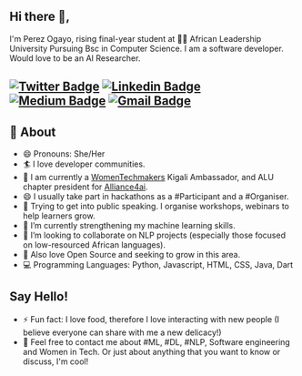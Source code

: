 
## Hi there 👋,           
I'm Perez Ogayo, rising final-year student at 👨‍💻 African Leadership University Pursuing Bsc in Computer Science.  I am a software developer. Would love to be an AI Researcher. 

[![Twitter Badge](https://img.shields.io/badge/-@a_ogayo-1ca0f1?style=flat-square&labelColor=1ca0f1&logo=twitter&logoColor=white&link=https://twitter.com/a_ogayo)](https://twitter.com/a_ogayo) [![Linkedin Badge](https://img.shields.io/badge/-peresogayo-blue?style=flat-square&logo=Linkedin&logoColor=white&link=https://www.linkedin.com/in/peresogayo/)](https://www.linkedin.com/in/peresogayo/) [![Medium Badge](https://img.shields.io/badge/-@perezogayo-03a57a?style=flat-square&labelColor=000000&logo=Medium&link=https://medium.com/@perezogayo/)](https://medium.com/perezogayo/)
[![Gmail Badge](https://img.shields.io/badge/-perezogayo@gmail.com-c14438?style=flat-square&logo=Gmail&logoColor=white&link=mailto:perezogayo@gmail.com)](mailto:perezogayo@gmail.com)
---

## 🧐 About
- 😄 Pronouns: She/Her
- 🏄‍ I love developer communities.
- 🔭 I am currently a [WomenTechmakers](https://www.womentechmakers.com/ambassadors) Kigali Ambassador,  and ALU chapter president for [Alliance4ai](https://www.alliance4ai.org/).
- 😄 I usually take part in hackathons as a #Participant and a #Organiser.
- 🌱 Trying to get into public speaking. I organise workshops, webinars to help learners grow.
- 🌱 I’m currently strengthening my machine learning skills.
- 👯 I’m looking to collaborate on NLP projects (especially those focused on low-resourced African languages).
- 🌱 Also love Open Source and seeking to grow in this area.
- 💻 Programming Languages: Python, Javascript, HTML, CSS, Java, Dart

## Say Hello!
- ⚡ Fun fact: I love food, therefore I love interacting with new people (I believe everyone can share with me a new delicacy!)
- 💬 Feel free to contact me about #ML, #DL, #NLP, Software engineering and Women in Tech. Or just about anything that you want to know or discuss, I'm cool!


